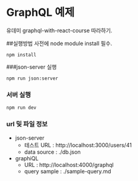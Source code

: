 # GraphQL 예제
유데미 graphql-with-react-course 따라하기.


##실행방법
사전에 node module install 필수.
```
npm install
``` 


###json-server 실행
```
npm run json:server
```


### 서버 실행
```
npm run dev
```



### url 및 파일 정보
- json-server
    - 테스트 URL : http://localhost:3000/users/41
    - data source : ./db.json
- graphiQL
    - URL : http://localhost:4000/graphql
    - query sample : ./sample-query.md